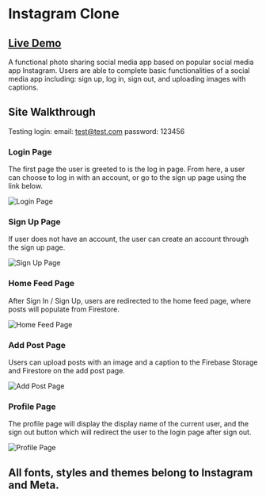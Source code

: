 # Instagram Clone
## [Live Demo](https://instagram-clone-cddec.web.app/)

  A functional photo sharing social media app based on popular social media app Instagram. Users are able to complete basic functionalities of a social media app including: sign up, log in, sign out, and uploading images with captions.
  
## Site Walkthrough
  Testing login: 
    email: test@test.com
    password: 123456
    
### Login Page
  The first page the user is greeted to is the log in page. From here, a user can choose to log in with an account, or go to the sign up page using the link below.
  
  ![Login Page](https://i.imgur.com/neSAeVH.png)

### Sign Up Page
  If user does not have an account, the user can create an account through the sign up page.
  
  ![Sign Up Page](https://i.imgur.com/nduAMyf.png)

### Home Feed Page
  After Sign In / Sign Up, users are redirected to the home feed page, where posts will populate from Firestore.
  
  ![Home Feed Page](https://i.imgur.com/Sjx1Rx3.png)
### Add Post Page
  Users can upload posts with an image and a caption to the Firebase Storage and Firestore on the add post page.
  
  ![Add Post Page](https://i.imgur.com/rNP4mDF.png)

### Profile Page
  The profile page will display the display name of the current user, and the sign out button which will redirect the user to the login page after sign out.
  
  ![Profile Page](https://i.imgur.com/6nPAL7J.png)

## All fonts, styles and themes belong to Instagram and Meta.
